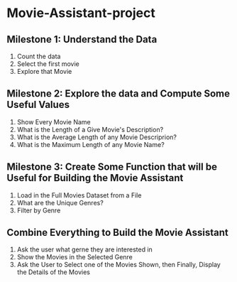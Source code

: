 # Movie-Assistant-project

## Milestone 1: Understand the Data
1. Count the data
2. Select the first movie
3. Explore that Movie

## Milestone 2: Explore the data and Compute Some Useful Values
1. Show Every Movie Name
2. What is the Length of a Give Movie's Description?
3. What is the Average Length of any Movie Descriprion? 
4. What is the Maximum Length of any Movie Name?

## Milestone 3: Create Some Function that will be Useful for Building the Movie Assistant
1. Load in the Full Movies Dataset from a File
2. What are the Unique Genres?
3. Filter by Genre

## Combine Everything to Build the Movie Assistant
1. Ask the user what gerne they are interested in 
2. Show the Movies in the Selected Genre
3. Ask the User to Select one of the Movies Shown, then Finally, Display the Details of the Movies



